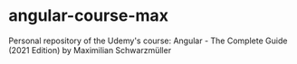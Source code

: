 # angular-course-max
Personal repository of the Udemy's course:  Angular - The Complete Guide (2021 Edition) by Maximilian Schwarzmüller
